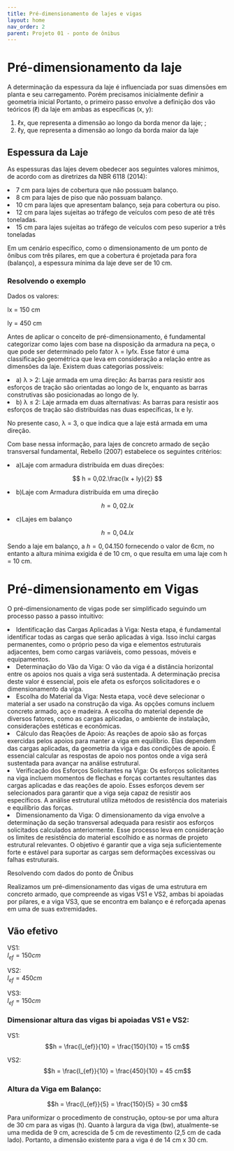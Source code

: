 ```yaml
---
title: Pré-dimensionamento de lajes e vigas
layout: home
nav_order: 2
parent: Projeto 01 - ponto de ônibus
---
```


<!--Don't delete this script-->
<script src = "https://polyfill.io/v3/polyfill.min.js?features=es6"></script>
<script id = "MathJax-script" async src="https://cdn.jsdelivr.net/npm/mathjax@3/es5/tex-mml-chtml.js"></script>
<!--Don't delete this script-->

<h1>Pré-dimensionamento da laje</h1>  

<p aligin = "justify">
A determinação da espessura da laje é influenciada por suas dimensões em planta e seu carregamento. Porém precisamos inicialmente definir a geometria inicial Portanto, o primeiro passo envolve a definição dos vão teóricos (ℓ) da laje em ambas as específicas (x, y): 
</p>

<ol>
  <li>ℓx, que representa a dimensão ao longo da borda menor da laje; ;</li>
  <li>ℓy, que representa a dimensão ao longo da borda maior da laje</li>
</ol>
<h2>Espessura da Laje</h2> 
<p aligin = "justify">
As espessuras das lajes devem obedecer aos seguintes valores mínimos, de acordo com as diretrizes da NBR 6118 (2014): </p>
  <li>7 cm para lajes de cobertura que não possuam balanço.</li>
  <li>8 cm para lajes de piso que não possuam balanço.</li>
  <li>10 cm para lajes que apresentam balanço, seja para cobertura ou piso.</li>
  <li>12 cm para lajes sujeitas ao tráfego de veículos com peso de até três toneladas.</li>
  <li>15 cm para lajes sujeitas ao tráfego de veículos com peso superior a três toneladas</li>

  <p aligin = "justify">
Em um cenário específico, como o dimensionamento de um ponto de ônibus com três pilares, em que a cobertura é projetada para fora (balanço), a espessura mínima da laje deve ser de 10 cm. </p>

<h3>Resolvendo o exemplo</h3>

<p aligin = "justify">  
  
Dados os valores:</li>

<p aligin = "justify">  
  
lx = 150 cm 
</li>

<p aligin = "justify">  
  
ly = 450 cm 
</li>

<p aligin = "justify">
Antes de aplicar o conceito de pré-dimensionamento, é fundamental categorizar como lajes com base na disposição da armadura na peça, o que pode ser determinado pelo fator λ = ly⁄lx. Esse fator é uma classificação geométrica que leva em consideração a relação entre as dimensões da laje. Existem duas categorias possíveis: 
</li>

 <li>a) λ > 2: Laje armada em uma direção: As barras para resistir aos esforços de tração são orientadas ao longo de lx, enquanto as barras construtivas são posicionadas ao longo de ly.</li>
 <li>b) λ ≤ 2: Laje armada em duas alternativas: As barras para resistir aos esforços de tração são distribuídas nas duas específicas, lx e ly.</li>
 
 No presente caso, λ = 3, o que indica que a laje está armada em uma direção.

Com base nessa informação, para lajes de concreto armado de seção transversal fundamental, Rebello (2007) estabelece os seguintes critérios:

 <li>a)Laje com armadura distribuída em duas direções:</li>  
 
  $$
  h = 0,02.\frac{lx + ly}{2}
  $$

<li>b)Laje com Armadura distribuída em uma direção</li>  

$$
h = 0,02.lx
$$

<li>c)Lajes em balanço</li>  

$$
h = 0,04.lx
$$  

Sendo a laje em balanço, a $h = 0,04 . 150$ fornecendo o valor de 6cm, no entanto a altura mínima exigida é de 10 cm, o que resulta em uma laje com h = 10 cm.

<h1>Pré-dimensionamento em Vigas</h1>  

<p aligin = "justify">
O pré-dimensionamento de vigas pode ser simplificado seguindo um processo passo a passo intuitivo: </p>

  <li>	Identificação das Cargas Aplicadas à Viga: Nesta etapa, é fundamental identificar todas as cargas que serão aplicadas à viga. Isso inclui cargas permanentes, como o próprio peso da viga e elementos estruturais adjacentes, bem como cargas variáveis, como pessoas, móveis e equipamentos.</li>
  <li> Determinação do Vão da Viga: O vão da viga é a distância horizontal entre os apoios nos quais a viga será sustentada. A determinação precisa deste valor é essencial, pois ele afeta os esforços solicitadores e o dimensionamento da viga.</li>
  <li>	Escolha do Material da Viga: Nesta etapa, você deve selecionar o material a ser usado na construção da viga. As opções comuns incluem concreto armado, aço e madeira. A escolha do material depende de diversos fatores, como as cargas aplicadas, o ambiente de instalação, considerações estéticas e econômicas.</li>
  <li>	Cálculo das Reações de Apoio: As reações de apoio são as forças exercidas pelos apoios para manter a viga em equilíbrio. Elas dependem das cargas aplicadas, da geometria da viga e das condições de apoio. É essencial calcular as respostas de apoio nos pontos onde a viga será sustentada para avançar na análise estrutural.</li>
  <li>	Verificação dos Esforços Solicitantes na Viga: Os esforços solicitantes na viga incluem momentos de flechas e forças cortantes resultantes das cargas aplicadas e das reações de apoio. Esses esforços devem ser selecionados para garantir que a viga seja capaz de resistir aos específicos. A análise estrutural utiliza métodos de resistência dos materiais e equilíbrio das forças.</li>
  <li> Dimensionamento da Viga: O dimensionamento da viga envolve a determinação da seção transversal adequada para resistir aos esforços solicitados calculados anteriormente. Esse processo leva em consideração os limites de resistência do material escolhido e as normas de projeto estrutural relevantes. O objetivo é garantir que a viga seja suficientemente forte e estável para suportar as cargas sem deformações excessivas ou falhas estruturais.</li>
   
<p aligin = "justify">  
  
Resolvendo com dados do ponto de Ônibus </p>  

Realizamos um pré-dimensionamento das vigas de uma estrutura em concreto armado, que compreende as vigas VS1 e VS2, ambas bi apoiadas por pilares, e a viga VS3, que se encontra em balanço e é reforçada apenas em uma de suas extremidades.  

<h2>Vão efetivo</h2>  

VS1:  
$l_{ef} = 150 cm$  

VS2:  
$l_{ef} = 450 cm$  

VS3:  
$l_{ef} = 150 cm$  

<h3>Dimensionar altura das vigas bi apoiadas VS1 e VS2:</h3>  

VS1:  
$$h = \frac{l_{ef}}{10} = \frac{150}{10} = 15 cm$$  

VS2:  
$$h = \frac{l_{ef}}{10} = \frac{450}{10} = 45 cm$$  

<h3>Altura da Viga em Balanço:</h3>  

$$h = \frac{l_{ef}}{5} = \frac{150}{5} = 30 cm$$  

Para uniformizar o procedimento de construção, optou-se por uma altura de 30 cm para as vigas (h). Quanto à largura da viga (bw), atualmente-se uma medida de 9 cm, acrescida de 5 cm de revestimento (2,5 cm de cada lado). Portanto, a dimensão existente para a viga é de 14 cm x 30 cm.
